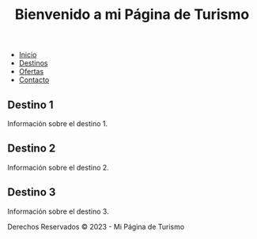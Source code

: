 <!DOCTYPE html>
<html>
<head>
	<title>Mi Página de Turismo</title>
</head>
<body>
	<header>
		<h1>Bienvenido a mi Página de Turismo</h1>
	</header>
	<nav>
		<ul>
			<li><a href="#">Inicio</a></li>
			<li><a href="#">Destinos</a></li>
			<li><a href="#">Ofertas</a></li>
			<li><a href="#">Contacto</a></li>
		</ul>
	</nav>
	<main>
		<section>
			<h2>Destino 1</h2>
			<p>Información sobre el destino 1.</p>
		</section>
		<section>
			<h2>Destino 2</h2>
			<p>Información sobre el destino 2.</p>
		</section>
		<section>
			<h2>Destino 3</h2>
			<p>Información sobre el destino 3.</p>
		</section>
	</main>
	<footer>
		<p>Derechos Reservados © 2023 - Mi Página de Turismo</p>
	</footer>
</body>
</html>
